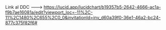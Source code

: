 Link al DDC ---> https://lucid.app/lucidchart/b19357b5-2642-4666-ac1a-f9b7ae16081a/edit?viewport_loc=-11%2C-11%2C1480%2C655%2C0_0&invitationId=inv_d60a39f0-36e1-46a2-bc24-877c375f82f6#
